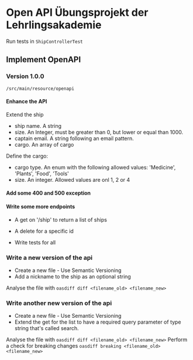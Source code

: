# Open API Übungsprojekt der Lehrlingsakademie

Run tests in `ShipControllerTest`

## Implement OpenAPI

### Version 1.0.0

`/src/main/resource/openapi`

#### Enhance the API

Extend the ship
- ship name. A string
- size. An Integer, must be greater than 0, but lower or equal than 1000.
- captain email. A string following an email pattern.
- cargo. An array of cargo

Define the cargo:
- cargo type. An enum with the following allowed values: 'Medicine', 'Plants', 'Food', 'Tools'
- size. An integer. Allowed values are onl 1, 2 or 4

#### Add some 400 and 500 exception

#### Write some more endpoints

- A get on '/ship' to return a list of ships
- A delete for a specific id

- Write tests for all

### Write a new version of the api

- Create a new file - Use Semantic Versioning
- Add a nickname to the ship as an optional string

Analyse the file with `oasdiff diff <filename_old> <filename_new>`

### Write another new version of the api

- Create a new file - Use Semantic Versioning
- Extend the get for the list to have a required query parameter of type string that's called search.

Analyse the file with `oasdiff diff <filename_old> <filename_new>`
Perform a check for breaking changes `oasdiff breaking <filename_old> <filename_new>`
